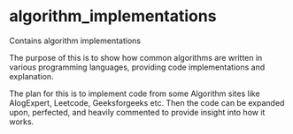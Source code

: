 # algorithm_implementations
Contains algorithm implementations

The purpose of this is to show how common algorithms are written in various programming languages, providing code implementations and explanation.

The plan for this is to implement code from some Algorithm sites like AlogExpert, Leetcode, Geeksforgeeks etc. Then the code can be expanded upon, perfected, and heavily commented to provide insight into how it works. 
